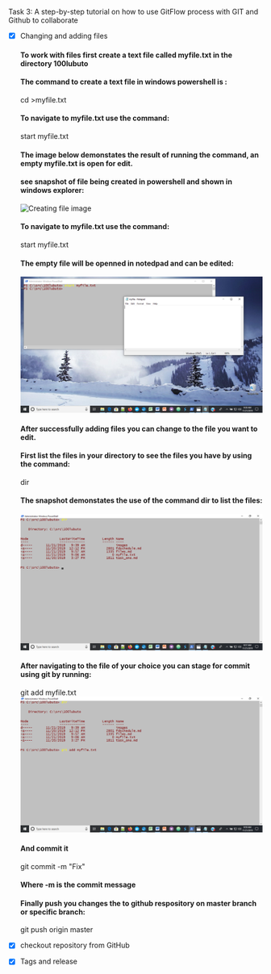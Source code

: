 
Task 3: A step-by-step tutorial on how to use GitFlow process with GIT and Github to collaborate
 - [x] Changing and adding files
	#### To work with files first create a text file called myfile.txt in the directory 100lubuto 
	#### The command to create a text file in windows powershell is :
	cd >myfile.txt
	#### To navigate to myfile.txt use the command:
	start myfile.txt
	#### The image below demonstates the result of running the command, an empty myfile.txt is open for edit.
	#### see snapshot of file being created in powershell and shown in windows explorer:
    ![Creating file image](/images/files.png)
	#### To navigate to myfile.txt use the command:
	start myfile.txt
	#### The empty file will be openned in notedpad and can be edited:
	![ Open file with powershell ](/images/open_file.png)
	#### After successfully adding files you can change to the file you want to edit.
	#### First list the files in your directory to see the files you have by using the command:
	dir
	#### The snapshot demonstates the use of the command dir to list the files:
	![ list of files ](/images/list.png)
	#### After navigating to the file of your choice you can stage for commit using git by running:
	git add myfile.txt
	![ Staging file for commit ](/images/stage_file.png)
	#### And commit it 
	git commit -m "Fix"
	#### Where -m is the commit message
	#### Finally push you changes the to github respository on master branch or specific branch:
	git push origin master
	
 - [x] checkout repository from GitHub
 - [x] Tags and release
